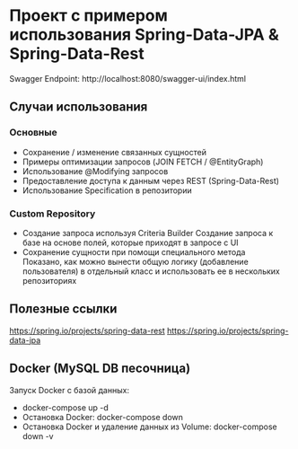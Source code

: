 # Проект с примером использования Spring-Data-JPA & Spring-Data-Rest

Swagger Endpoint: http://localhost:8080/swagger-ui/index.html

## Случаи использования 

### Основные
 - Сохранение / изменение связанных сущностей
 - Примеры оптимизации запросов (JOIN FETCH / @EntityGraph)
 - Использование @Modifying запросов
 - Предоставление доступа к данным через REST (Spring-Data-Rest)
 - Использование Specification в репозитории

### Custom Repository
* Создание запроса используя Criteria Builder
Создание запроса к базе на основе полей, которые приходят в запросе с UI
* Сохранение сущности при помощи специального метода  
Показано, как можно вынести общую логику (добавление пользователя) в отдельный класс и использовать ее в нескольких репозиториях

## Полезные ссылки
https://spring.io/projects/spring-data-rest
https://spring.io/projects/spring-data-jpa

## Docker (MySQL DB песочница)
Запуск Docker c базой данных:
- docker-compose up -d
- Остановка Docker: docker-compose down
- Остановка Docker и удаление данных из Volume: docker-compose down -v 